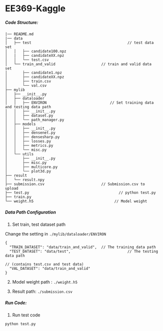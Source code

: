 # EE369-Kaggle
##### Code Structure:

```
|── README.md
|── data
│   ├── test 											// test data set
│   │   ├── candidate100.npz
│   |   ├── candidateXX.npz
│   │   └── test.csv
│   └── train_and_valid						// train and valid data set
│       ├── candidate1.npz
│       ├── candidateXX.npz
│       ├── train.csv
│       └── val.csv
├── mylib
│   ├── __init__.py
│   ├── dataloader
│   │   ├── ENVIRON								// Set training data and testing data path
│   │   ├── __init__.py
│   │   ├── dataset.py
│   │   └── path_manager.py
│   ├── models
│   │   ├── __init__.py
│   │   ├── densenet.py
│   │   ├── densesharp.py
│   │   ├── losses.py
│   │   ├── metrics.py
│   │   └── misc.py
│   └── utils
│       ├── __init__.py
│       ├── misc.py
│       ├── multicore.py
│       └── plot3d.py
├── result
│   └── result.npy
├── submission.csv							// Submission.csv to upload
├── test.py											// python test.py
├── train.py										
└── weight.h5									  // Model weight
```



##### Data Path Configuration

1. Set train, test dataset path

Change the setting in `./mylib/dataloader/ENVIRON` 

```
{
  "TRAIN_DATASET": "data/train_and_valid",	// The training data path
  "TEST_DATASET": "data/test",							// The testing data path
  																					// (contains test.csv and test data)
  "VAL_DATASET": "data/train_and_valid"
}
```

2. Model weight path : `./weight.h5` 

3. Result path: `./submission.csv` 



##### Run Code:

1. Run test code

```python
python test.py
```






